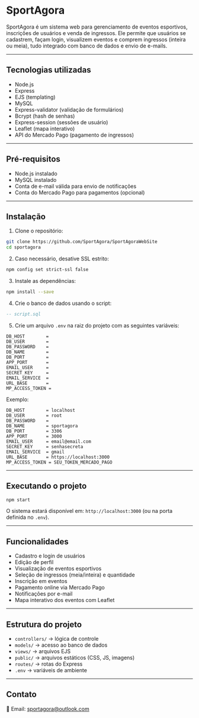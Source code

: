 # SportAgora

SportAgora é um sistema web para gerenciamento de eventos esportivos, inscrições de usuários e venda de ingressos. Ele permite que usuários se cadastrem, façam login, visualizem eventos e comprem ingressos (inteira ou meia), tudo integrado com banco de dados e envio de e-mails.

---

## Tecnologias utilizadas

* Node.js
* Express
* EJS (templating)
* MySQL
* Express-validator (validação de formulários)
* Bcrypt (hash de senhas)
* Express-session (sessões de usuário)
* Leaflet (mapa interativo)
* API do Mercado Pago (pagamento de ingressos)

---

## Pré-requisitos

* Node.js instalado
* MySQL instalado
* Conta de e-mail válida para envio de notificações
* Conta do Mercado Pago para pagamentos (opcional)

---

## Instalação

1. Clone o repositório:

```bash
git clone https://github.com/SportAgora/SportAgoraWebSite
cd sportagora
```

2. Caso necessário, desative SSL estrito:

```bash
npm config set strict-ssl false
```

3. Instale as dependências:

```bash
npm install --save
```

4. Crie o banco de dados usando o script:

```sql
-- script.sql
```

5. Crie um arquivo `.env` na raiz do projeto com as seguintes variáveis:

```env
DB_HOST        =
DB_USER        =
DB_PASSWORD    =
DB_NAME        =
DB_PORT        =
APP_PORT       =
EMAIL_USER     =
SECRET_KEY     =
EMAIL_SERVICE  =
URL_BASE       =
MP_ACCESS_TOKEN =
```

Exemplo:

```env
DB_HOST        = localhost
DB_USER        = root
DB_PASSWORD    =
DB_NAME        = sportagora
DB_PORT        = 3306
APP_PORT       = 3000
EMAIL_USER     = email@email.com
SECRET_KEY     = senhasecreta
EMAIL_SERVICE  = gmail
URL_BASE       = https://localhost:3000
MP_ACCESS_TOKEN = SEU_TOKEN_MERCADO_PAGO
```

---

## Executando o projeto

```bash
npm start
```

O sistema estará disponível em: `http://localhost:3000` (ou na porta definida no `.env`).

---

## Funcionalidades

* Cadastro e login de usuários
* Edição de perfil
* Visualização de eventos esportivos
* Seleção de ingressos (meia/inteira) e quantidade
* Inscrição em eventos
* Pagamento online via Mercado Pago
* Notificações por e-mail
* Mapa interativo dos eventos com Leaflet

---

## Estrutura do projeto

* `controllers/` → lógica de controle
* `models/` → acesso ao banco de dados
* `views/` → arquivos EJS
* `public/` → arquivos estáticos (CSS, JS, imagens)
* `routes/` → rotas do Express
* `.env` → variáveis de ambiente

---

## Contato

📧 Email: [sportagora@outlook.com](mailto:sportagora@outlook.com)
